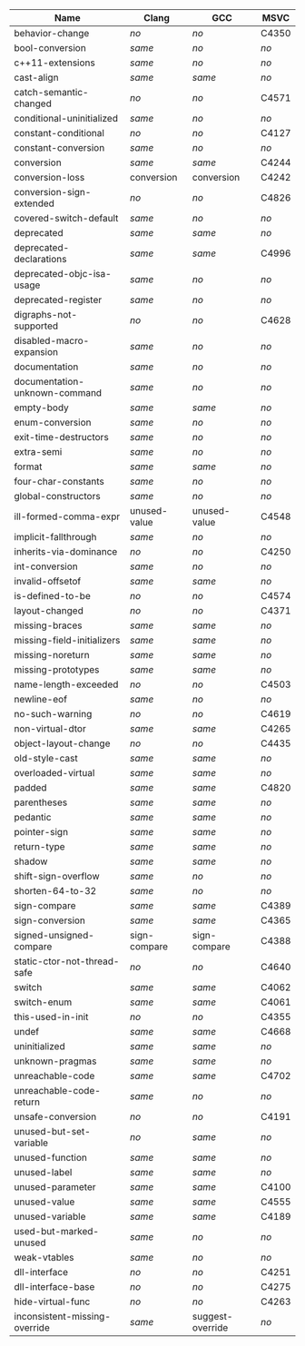 Name                                  | Clang        | GCC              | MSVC  |
--------------------------------------|--------------|------------------|-------|
behavior-change                       | *no*         | *no*             | C4350 |
bool-conversion                       | *same*       | *no*             | *no*  |
c++11-extensions                      | *same*       | *no*             | *no*  |
cast-align                            | *same*       | *same*           | *no*  |
catch-semantic-changed                | *no*         | *no*             | C4571 |
conditional-uninitialized             | *same*       | *no*             | *no*  |
constant-conditional                  | *no*         | *no*             | C4127 |
constant-conversion                   | *same*       | *no*             | *no*  |
conversion                            | *same*       | *same*           | C4244 |
conversion-loss                       | conversion   | conversion       | C4242 |
conversion-sign-extended              | *no*         | *no*             | C4826 |
covered-switch-default                | *same*       | *no*             | *no*  |
deprecated                            | *same*       | *same*           | *no*  |
deprecated-declarations               | *same*       | *same*           | C4996 |
deprecated-objc-isa-usage             | *same*       | *no*             | *no*  |
deprecated-register                   | *same*       | *no*             | *no*  |
digraphs-not-supported                | *no*         | *no*             | C4628 |
disabled-macro-expansion              | *same*       | *no*             | *no*  |
documentation                         | *same*       | *no*             | *no*  |
documentation-unknown-command         | *same*       | *no*             | *no*  |
empty-body                            | *same*       | *same*           | *no*  |
enum-conversion                       | *same*       | *no*             | *no*  |
exit-time-destructors                 | *same*       | *no*             | *no*  |
extra-semi                            | *same*       | *no*             | *no*  |
format                                | *same*       | *same*           | *no*  |
four-char-constants                   | *same*       | *no*             | *no*  |
global-constructors                   | *same*       | *no*             | *no*  |
ill-formed-comma-expr                 | unused-value | unused-value     | C4548 |
implicit-fallthrough                  | *same*       | *no*             | *no*  |
inherits-via-dominance                | *no*         | *no*             | C4250 |
int-conversion                        | *same*       | *no*             | *no*  |
invalid-offsetof                      | *same*       | *same*           | *no*  |
is-defined-to-be                      | *no*         | *no*             | C4574 |
layout-changed                        | *no*         | *no*             | C4371 |
missing-braces                        | *same*       | *same*           | *no*  |
missing-field-initializers            | *same*       | *same*           | *no*  |
missing-noreturn                      | *same*       | *same*           | *no*  |
missing-prototypes                    | *same*       | *same*           | *no*  |
name-length-exceeded                  | *no*         | *no*             | C4503 |
newline-eof                           | *same*       | *no*             | *no*  |
no-such-warning                       | *no*         | *no*             | C4619 |
non-virtual-dtor                      | *same*       | *same*           | C4265 |
object-layout-change                  | *no*         | *no*             | C4435 |
old-style-cast                        | *same*       | *same*           | *no*  |
overloaded-virtual                    | *same*       | *same*           | *no*  |
padded                                | *same*       | *same*           | C4820 |
parentheses                           | *same*       | *same*           | *no*  |
pedantic                              | *same*       | *same*           | *no*  |
pointer-sign                          | *same*       | *same*           | *no*  |
return-type                           | *same*       | *same*           | *no*  |
shadow                                | *same*       | *same*           | *no*  |
shift-sign-overflow                   | *same*       | *no*             | *no*  |
shorten-64-to-32                      | *same*       | *no*             | *no*  |
sign-compare                          | *same*       | *same*           | C4389 |
sign-conversion                       | *same*       | *same*           | C4365 |
signed-unsigned-compare               | sign-compare | sign-compare     | C4388 |
static-ctor-not-thread-safe           | *no*         | *no*             | C4640 |
switch                                | *same*       | *same*           | C4062 |
switch-enum                           | *same*       | *same*           | C4061 |
this-used-in-init                     | *no*         | *no*             | C4355 |
undef                                 | *same*       | *same*           | C4668 |
uninitialized                         | *same*       | *same*           | *no*  |
unknown-pragmas                       | *same*       | *same*           | *no*  |
unreachable-code                      | *same*       | *same*           | C4702 |
unreachable-code-return               | *same*       | *no*             | *no*  |
unsafe-conversion                     | *no*         | *no*             | C4191 |
unused-but-set-variable               | *no*         | *same*           | *no*  |
unused-function                       | *same*       | *same*           | *no*  |
unused-label                          | *same*       | *same*           | *no*  |
unused-parameter                      | *same*       | *same*           | C4100 |
unused-value                          | *same*       | *same*           | C4555 |
unused-variable                       | *same*       | *same*           | C4189 |
used-but-marked-unused                | *same*       | *no*             | *no*  |
weak-vtables                          | *same*       | *no*             | *no*  |
dll-interface                         | *no*         | *no*             | C4251 |
dll-interface-base                    | *no*         | *no*             | C4275 |
hide-virtual-func                     | *no*         | *no*             | C4263 |
inconsistent-missing-override         | *same*       | suggest-override | *no*  |